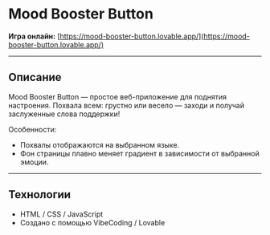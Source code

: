 # Mood Booster Button

**Игра онлайн:** [https://mood-booster-button.lovable.app/](https://mood-booster-button.lovable.app/)

---

## Описание

Mood Booster Button — простое веб-приложение для поднятия настроения.
Похвала всем: грустно или весело — заходи и получай заслуженные слова поддержки!

Особенности:  
- Похвалы отображаются на выбранном языке.  
- Фон страницы плавно меняет градиент в зависимости от выбранной эмоции.  

---

## Технологии

- HTML / CSS / JavaScript  
- Создано с помощью VibeCoding / Lovable  


